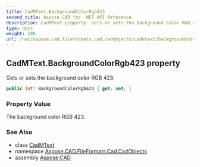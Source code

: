 ```yaml
---
title: CadMText.BackgroundColorRgb423
second_title: Aspose.CAD for .NET API Reference
description: CadMText property. Gets or sets the background color RGB 423
type: docs
weight: 180
url: /net/aspose.cad.fileformats.cad.cadobjects/cadmtext/backgroundcolorrgb423/
---
```

## CadMText.BackgroundColorRgb423 property

Gets or sets the background color RGB 423.

```csharp
public int? BackgroundColorRgb423 { get; set; }
```

### Property Value

The background color RGB 423.

### See Also

* class [CadMText](../)
* namespace [Aspose.CAD.FileFormats.Cad.CadObjects](../../cadmtext/)
* assembly [Aspose.CAD](../../../)


